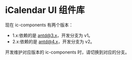 # iCalendar UI 组件库

现在 ic-components 有两个版本：

- 1.x:依赖的是 antd@3.x，开发分支为 v1。
- 2.x:依赖的是 antd@4.x，开发分支为 v2。

开发维护对应版本的 ic-components 时，请切换到对应的分支。

